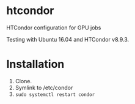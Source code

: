 # htcondor
HTCondor configuration for GPU jobs

Testing with Ubuntu 16.04 and HTCondor v8.9.3.

# Installation

1. Clone.
2. Symlink to /etc/condor
3. ```sudo systemctl restart condor```
